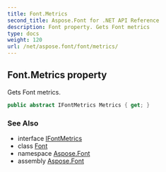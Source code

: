 ```yaml
---
title: Font.Metrics
second_title: Aspose.Font for .NET API Reference
description: Font property. Gets Font metrics
type: docs
weight: 120
url: /net/aspose.font/font/metrics/
---
```

## Font.Metrics property

Gets Font metrics.

```csharp
public abstract IFontMetrics Metrics { get; }
```

### See Also

* interface [IFontMetrics](../../ifontmetrics/)
* class [Font](../)
* namespace [Aspose.Font](../../../aspose.font/)
* assembly [Aspose.Font](../../../)


